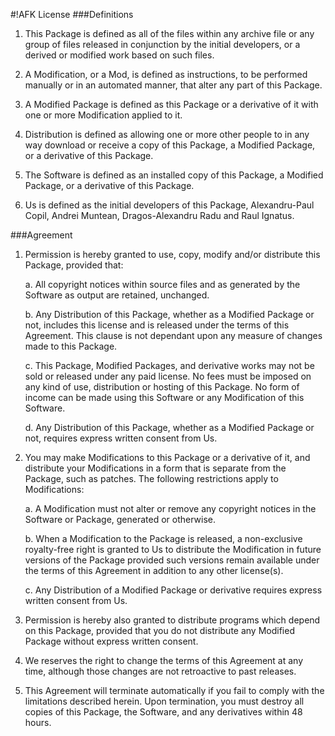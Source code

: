 #!AFK License
###Definitions

 1. This Package is defined as all of the files within any archive
    file or any group of files released in conjunction by the initial 
    developers, or a derived or modified work based on
    such files.

 2. A Modification, or a Mod, is defined as instructions, to be
    performed manually or in an automated manner, that alter any part
    of this Package.

 3. A Modified Package is defined as this Package or a derivative of
    it with one or more Modification applied to it.

 4. Distribution is defined as allowing one or more other people to in
    any way download or receive a copy of this Package, a Modified
    Package, or a derivative of this Package.

 5. The Software is defined as an installed copy of this Package, a
    Modified Package, or a derivative of this Package.

 6. Us is defined as the initial developers of this Package,
    Alexandru-Paul Copil, Andrei Muntean, Dragos-Alexandru Radu and
    Raul Ignatus.
    
###Agreement

 1. Permission is hereby granted to use, copy, modify and/or
    distribute this Package, provided that:

    a. All copyright notices within source files and as generated by
       the Software as output are retained, unchanged.

    b. Any Distribution of this Package, whether as a Modified Package
       or not, includes this license and is released under the terms
       of this Agreement. This clause is not dependant upon any
       measure of changes made to this Package.

    c. This Package, Modified Packages, and derivative works may not
       be sold or released under any paid license. No fees must be 
       imposed on any kind of use, distribution or hosting of this Package.
       No form of income can be made using this Software or any Modification
       of this Software.

     d. Any Distribution of this Package, whether as a Modified
        Package or not, requires express written consent from Us.

 2. You may make Modifications to this Package or a derivative of it,
    and distribute your Modifications in a form that is separate from
    the Package, such as patches. The following restrictions apply to
    Modifications:

     a. A Modification must not alter or remove any copyright notices
        in the Software or Package, generated or otherwise.

     b. When a Modification to the Package is released, a
        non-exclusive royalty-free right is granted to Us
        to distribute the Modification in future versions of the
        Package provided such versions remain available under the
        terms of this Agreement in addition to any other license(s).

     c. Any Distribution of a Modified Package or derivative requires
        express written consent from Us.

 3. Permission is hereby also granted to distribute programs which
    depend on this Package, provided that you do not distribute any
    Modified Package without express written consent.

 4. We reserves the right to change the terms of this Agreement at any 
    time, although those changes are not retroactive
    to past releases.

 5. This Agreement will terminate automatically if you fail to comply
    with the limitations described herein. Upon termination, you must
    destroy all copies of this Package, the Software, and any
    derivatives within 48 hours.

